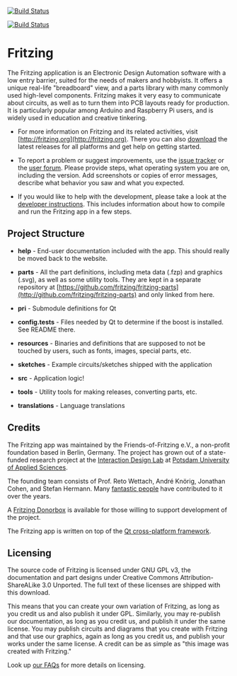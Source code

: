 [![Build Status](https://travis-ci.org/fritzing/fritzing-app.svg?branch=master)](https://travis-ci.org/fritzing/fritzing-app)

[![Build Status](https://travis-ci.org/fritzing/fritzing-app.svg?branch=develop)](https://travis-ci.org/fritzing/fritzing-app)


# Fritzing

The Fritzing application is an Electronic Design Automation software with a low entry barrier, suited for the needs of makers and hobbyists. It offers a unique real-life "breadboard" view, and a parts library with many commonly used high-level components. Fritzing makes it very easy to communicate about circuits, as well as to turn them into PCB layouts ready for production. It is particularly popular among Arduino and Raspberry Pi users, and is widely used in education and creative tinkering.

* For more information on Fritzing and its related activities, visit [http://fritzing.org](http://fritzing.org). There you can also [download](http://fritzing.org/download) the latest releases for all platforms and get help on getting started.

* To report a problem or suggest improvements, use the [issue tracker](https://github.com/fritzing/fritzing-app/issues) or the [user forum](http://forum.fritzing.org).
Please provide steps, what operating system you are on, including the version. Add screenshots or copies of error messages, describe what behavior you saw and what you expected.

* If you would like to help with the development, please take a look at the [developer instructions](https://github.com/fritzing/fritzing-app/wiki). This includes information about how to compile and run the Fritzing app in a few steps.

## Project Structure

* **help** - End-user documentation included with the app. This should really be moved back to the website.

* **parts** - All the part definitions, including meta data (.fzp) and graphics (.svg), as well as some utility tools. They are kept in a separate repository at [https://github.com/fritzing/fritzing-parts](http://github.com/fritzing/fritzing-parts) and only linked from here.

* **pri** - Submodule definitions for Qt

* **config.tests** - Files needed by Qt to determine if the boost is installed. See README there.

* **resources** - Binaries and definitions that are supposed to not be touched by users, such as fonts, images, special parts, etc.

* **sketches** - Example circuits/sketches shipped with the application

* **src** - Application logic!

* **tools** - Utility tools for making releases, converting parts, etc.

* **translations** - Language translations

## Credits

The Fritzing app was maintained by the Friends-of-Fritzing e.V., a non-profit foundation based in Berlin, Germany. The project has grown out of a state-funded research project at the [Interaction Design Lab](http://idl.fh-potsdam.de) at [Potsdam University of Applied Sciences](http://fh-potsdam.de). 

The founding team consists of Prof. Reto Wettach, André Knörig, Jonathan Cohen, and Stefan Hermann. Many [fantastic people](http://fritzing.org/about/people/) have contributed to it over the years.

A [Fritzing Donorbox](https://donorbox.org/fritzing) is available for those willing to support development of the project.

The Fritzing app is written on top of the [Qt cross-platform framework](http://qt-project.org).

## Licensing

The source code of Fritzing is licensed under GNU GPL v3, the documentation and part designs under Creative Commons Attribution-ShareALike 3.0 Unported. The full text of these licenses are shipped with this download.

This means that you can create your own variation of Fritzing, as long as you credit us and also publish it under GPL. Similarly, you may re-publish our documentation, as long as you credit us, and publish it under the same
license. You may publish circuits and diagrams that you create with Fritzing and that use our graphics, again as long as you credit us, and
publish your works under the same license.  A credit can be as simple as "this image was created with Fritzing."

Look up [our FAQs](http://fritzing.org/faq/) for more details on licensing.

